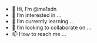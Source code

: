 - 👋 Hi, I’m @ma1sdn
- 👀 I’m interested in ...
- 🌱 I’m currently learning ...
- 💞️ I’m looking to collaborate on ...
- 📫 How to reach me ...

<!---
ma1sdn/ma1sdn is a ✨ special ✨ repository because its `README.md` (this file) appears on your GitHub profile.
You can click the Preview link to take a look at your changes.
--->
